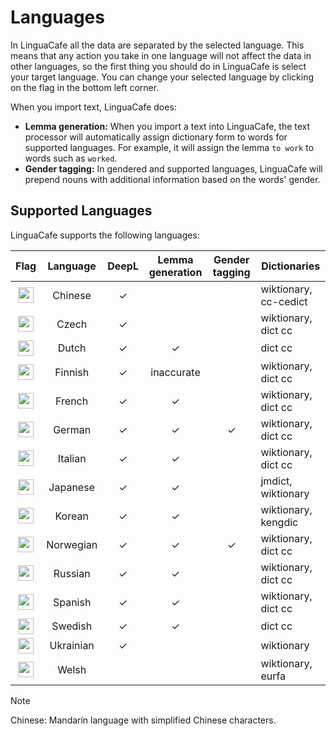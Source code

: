 # Languages

In LinguaCafe all the data are separated by the selected language. This means that any action you take in one language will not affect the data in other languages, so the first thing you should do in LinguaCafe is select your target language. You can change your selected language by clicking on the flag in the bottom left corner.

When you import text, LinguaCafe does:
- **Lemma generation:** When you import a text into LinguaCafe, the text processor will automatically assign dictionary form to words for supported languages. For example, it will assign the lemma `to work` to words such as `worked`.
- **Gender tagging:** In gendered and supported languages, LinguaCafe will prepend nouns with additional information based on the words' gender. 

## Supported Languages

LinguaCafe supports the following languages:

| Flag                                                          | Language  | DeepL   | Lemma generation | Gender tagging | Dictionaries          |
|:-------------------------------------------------------------:|:---------:|:-------:|:----------------:|:-------------------:|-----------------------|
| <img src='../public/images/flags/chinese.png' width='25'>   | Chinese   | &check; |                  |                     | wiktionary, cc-cedict |
| <img src='../public/images/flags/czech.png' width='25'>     | Czech     | &check; |                  |                     | wiktionary, dict cc   |
| <img src='../public/images/flags/dutch.png' width='25'>     | Dutch     | &check; | &check;          |                     | dict cc               |
| <img src='../public/images/flags/finnish.png' width='25'>   | Finnish   | &check; | inaccurate       |                     | wiktionary, dict cc   |
| <img src='../public/images/flags/french.png' width='25'>    | French    | &check; | &check;          |                     | wiktionary, dict cc   |
| <img src='../public/images/flags/german.png' width='25'>    | German    | &check; | &check;          | &check;             | wiktionary, dict cc   |
| <img src='../public/images/flags/italian.png' width='25'>   | Italian   | &check; | &check;          |                     | wiktionary, dict cc   |
| <img src='../public/images/flags/japanese.png' width='25'>  | Japanese  | &check; | &check;          |                     | jmdict, wiktionary    |
| <img src='../public/images/flags/korean.png' width='25'>    | Korean    | &check; | &check;          |                     | wiktionary, kengdic   |
| <img src='../public/images/flags/norwegian.png' width='25'> | Norwegian | &check; | &check;          | &check;             | wiktionary, dict cc   |
| <img src='../public/images/flags/russian.png' width='25'>   | Russian   | &check; | &check;          |                     | wiktionary, dict cc   |
| <img src='../public/images/flags/spanish.png' width='25'>   | Spanish   | &check; | &check;          |                     | wiktionary, dict cc   |
| <img src='../public/images/flags/swedish.png' width='25'>   | Swedish   | &check; | &check;          |                     | dict cc               |
| <img src='../public/images/flags/ukrainian.png' width='25'> | Ukrainian | &check; |                  |                     | wiktionary            |
| <img src='../public/images/flags/welsh.png' width='25'>     | Welsh     |         |                  |                     | wiktionary, eurfa     |

> [!NOTE]  
> Chinese: Mandarin language with simplified Chinese characters.